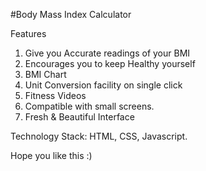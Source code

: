 #Body Mass Index Calculator 

Features 
1. Give you Accurate readings of your BMI
2. Encourages you to keep Healthy yourself
3. BMI Chart
4. Unit Conversion facility on single click
5. Fitness Videos
6. Compatible with small screens.
7. Fresh & Beautiful Interface

Technology Stack: HTML, CSS, Javascript.

Hope you like this :)

